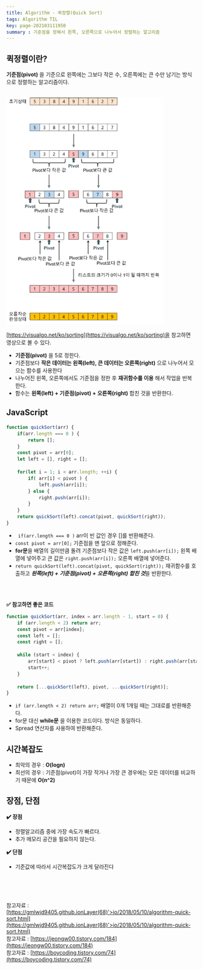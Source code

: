 ```yaml
---
title: Algorithm - 퀵정렬(Quick Sort)
tags: Algorithm TIL
key: page-202103111950
summary : 기준점을 정해서 왼쪽, 오른쪽으로 나누어서 정렬하는 알고리즘
---
```


## 퀵정렬이란?
**기준점(pivot)** 을 기준으로 왼쪽에는 그보다 작은 수, 오른쪽에는 큰 수만 남기는 방식으로
정렬하는 알고리즘이다.
<br/><br/>

<img src="/assets/images/quick-sort.png" height="600"/>

[https://visualgo.net/ko/sorting](https://visualgo.net/ko/sorting)을 참고하면 영상으로 볼 수 있다.

- **기준점(pivot)** 을 5로 정한다.
- 기준점보다 **작은 데이터는 왼쪽(left), 큰 데이터는 오른쪽(right)** 으로 나누어서 모으는 함수를 사용한다
- 나누어진 왼쪽, 오른쪽에서도 기준점을 정한 후 **재귀함수를 이용** 해서 작업을 반복한다.
- 함수는 **왼쪽(left) + 기준점(pivot) + 오른쪽(right)** 합친 것을 반환한다.


## JavaScript
```javascript
function quickSort(arr) {
    if(arr.length === 0 ) {
        return [];
    }
    const pivot = arr[0];
    let left = [], right = [];

    for(let i = 1; i < arr.length; ++i) {
        if( arr[i] < pivot ) {
            left.push(arr[i]);
        } else {
            right.push(arr[i]);
        }
    }
    return quickSort(left).concat(pivot, quickSort(right));
}
```
- ` if(arr.length === 0 )` arr이 빈 값인 경우 []를 반환해준다.
- `const pivot = arr[0];` 기준점을 맨 앞으로 정해준다.
- **for문**을 배열의 길이만큼 돌려 기준점보다 작은 값은 `left.push(arr[i]);` 왼쪽 배열에 넣어주고 큰 값은 `right.push(arr[i]);` 오른쪽 배열에 넣어준다.
- `return quickSort(left).concat(pivot, quickSort(right));` 재귀함수를 호출하고 ***왼쪽(left) + 기준점(pivot) + 오른쪽(right) 합친 것***을 반환한다.
<br/>
<br/>

**:white_check_mark: 참고하면 좋은 코드**
```javascript
function quickSort(arr, index = arr.length - 1, start = 0) {
    if (arr.length < 2) return arr;
    const pivot = arr[index];
    const left = [];
    const right = [];

    while (start < index) {
        arr[start] < pivot ? left.push(arr[start]) : right.push(arr[start]);
        start++;
    }

    return [...quickSort(left), pivot, ...quickSort(right)];
}
```
- `if (arr.length < 2) return arr;` 배열이 0개 1개일 때는 그대로를 반환해준다.
- for문 대신 **while문** 을 이용한 코드이다. 방식은 동일하다.
- Spread 연산자를 사용하여 반환해준다.

## 시간복잡도
- 최악의 경우 : **O(logn)**
- 최선의 경우 : 기준점(pivot)이 가장 작거나 가장 큰 경우에는 모든 데이터를 비교하기 때문에 **O(n^2)**

## 장점, 단점
**:heavy_check_mark: 장점**
- 정렬알고리즘 중에 가장 속도가 빠르다.
- 추가 메모리 공간을 필요하지 않는다.

**:heavy_check_mark: 단점**
- 기준값에 따라서 시간복잡도가 크게 달라진다


<br/><br/><br/><br/>
참고자료 : [https://gmlwjd9405.github.ionLayer(68)'>io/2018/05/10/algorithm-quick-sort.html](https://gmlwjd9405.github.ionLayer(68)'>io/2018/05/10/algorithm-quick-sort.html) <br/>
참고자료 : [https://jeongw00.tistory.com/184](https://jeongw00.tistory.com/184) <br/>
참고자료 : [https://boycoding.tistory.com/74](https://boycoding.tistory.com/74)
<br/>
<br/>
